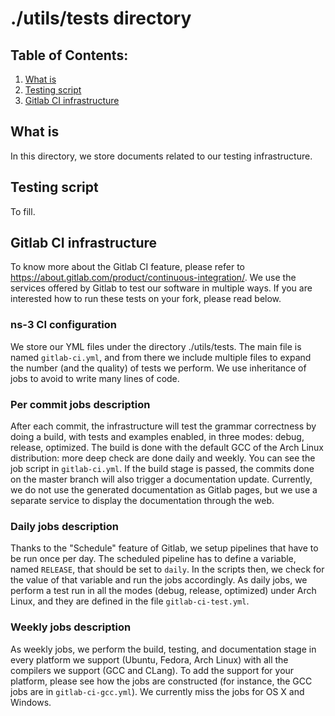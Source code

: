
./utils/tests directory
=======================

## Table of Contents:

1) [What is](#what-is)
2) [Testing script](#testing-script)
3) [Gitlab CI infrastructure](#gitlab-ci-infrastructure)

## What is

In this directory, we store documents related to our testing infrastructure.

## Testing script
To fill.

## Gitlab CI infrastructure

To know more about the Gitlab CI feature, please refer to https://about.gitlab.com/product/continuous-integration/. We use the services offered by Gitlab to test our software in multiple ways. If you are interested how to run these tests on your fork, please read below.

### ns-3 CI configuration

We store our YML files under the directory ./utils/tests. The main file is named `gitlab-ci.yml`, and from there we include multiple files to expand the number (and the quality) of tests we perform. We use inheritance of jobs to avoid to write many lines of code.

### Per commit jobs description

After each commit, the infrastructure will test the grammar correctness by doing a build, with tests and examples enabled, in three modes: debug, release, optimized. The build is done with the default GCC of the Arch Linux distribution: more deep check are done daily and weekly. You can see the job script in `gitlab-ci.yml`. If the build stage is passed, the commits done on the master branch will also trigger a documentation update. Currently, we do not use the generated documentation as Gitlab pages, but we use a separate service to display the documentation through the web.

### Daily jobs description

Thanks to the "Schedule" feature of Gitlab, we setup pipelines that have to be run once per day. The scheduled pipeline has to define a variable, named `RELEASE`, that should be set to `daily`. In the scripts then, we check for the value of that variable and run the jobs accordingly. As daily jobs, we perform a test run in all the modes (debug, release, optimized) under Arch Linux, and they are defined in the file `gitlab-ci-test.yml`.

### Weekly jobs description

As weekly jobs, we perform the build, testing, and documentation stage in every platform we support (Ubuntu, Fedora, Arch Linux) with all the compilers we support (GCC and CLang). To add the support for your platform, please see how the jobs are constructed (for instance, the GCC jobs are in `gitlab-ci-gcc.yml`). We currently miss the jobs for OS X and Windows.
